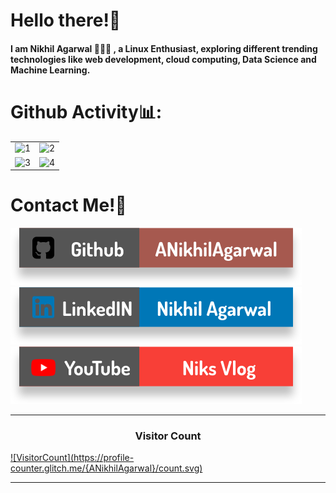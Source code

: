 # Hello there!👋

#### I am Nikhil Agarwal 🙋🏻‍♂️ , a Linux Enthusiast, exploring different trending technologies like web development, cloud computing, Data Science and Machine Learning.

<!--
**ANikhilAgarwal/ANikhilAgarwal** is a ✨ _special_ ✨ repository because its `README.md` (this file) appears on your GitHub profile.

Here are some ideas to get you started:

- 🔭 I’m currently working on ...
- 🌱 I’m currently learning ...
- 👯 I’m looking to collaborate on ...
- 🤔 I’m looking for help with ...
- 💬 Ask me about ...
- 📫 How to reach me: ...
- 😄 Pronouns: ...
- ⚡ Fun fact: ...
-->

# Github Activity📊:
<table>
  <tr>
    <td><img src="https://github-readme-stats.vercel.app/api?username=ANikhilAgarwal&theme=radical&show_icons=true"  display=block width=100% height=auto  alt="1" ></td>
    <td><img src="https://github-readme-stats.vercel.app/api/top-langs/?username=ANikhilAgarwal&theme=radical&layout=compact&hide=Jupyter%20Notebook"  display=block width=100% height=auto  alt="2" ></td>
   </tr> 
   <tr>
      <td><img src="https://github-readme-streak-stats.herokuapp.com/?user=ANikhilAgarwal&theme=tokyonight"  display=block width=100% height=auto alt="3" ></td>
     <td><img src="https://github-readme-stats.vercel.app/api/wakatime?username=ANikhilAgarwal&custom_title=Language%20Stats&layout=compact&theme=tokyonight" align="right" display=block width=100% height=auto  alt="4"  >
  </td>
  </tr>
</table>



# Contact Me!📌
[![Github](https://raw.githubusercontent.com/ANikhilAgarwal/ANikhilAgarwal/master/badg/git.svg)](https://github.com/ANikhilAgarwal)
[![LinkedIN](https://raw.githubusercontent.com/ANikhilAgarwal/ANikhilAgarwal/master/badg/ld.svg)](https://www.linkedin.com/in/nikhil-agarwal-/)
[![YouTube](https://raw.githubusercontent.com/ANikhilAgarwal/ANikhilAgarwal/master/badg/yt.svg)](https://www.youtube.com/channel/UCO_2BWhBDrhW1rFa7CfsFMg)

<hr>
<h3 align="center">Visitor Count</h3>
<a align="center" href="https://profile-counter.glitch.me/{ANikhilAgarwal}/count.svg">
  ![VisitorCount](https://profile-counter.glitch.me/{ANikhilAgarwal}/count.svg)  
</a>
<hr>

